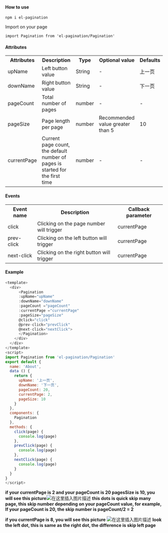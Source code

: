 
#### How  to use
`
npm i el-pagination
`

Import on your page

`
import Pagination from 'el-pagination/Pagination'
`
#### Attributes

<table>
  <tr>
    <th>Attributes</th>
    <th>Description</th>
    <th>Type</th>
    <th>Optional value</th>
    <th>Defaults</th>
  </tr>
  <tr>
    <td>upName</td>
    <td>Left button value</td>
    <td>String</td>
    <td>-</td>
    <td>上一页</td>
  </tr>
  <tr>
    <td>downName</td>
    <td>Right button value</td>
    <td>String</td>
    <td>-</td>
    <td>下一页</td>
  </tr>
  <tr>
    <td>pageCount</td>
    <td>Total number of pages</td>
    <td>number</td>
    <td>-</td>
    <td>-</td>
  </tr>
   <tr>
    <td>pageSize</td>
    <td>Page length per page</td>
    <td>number</td>
    <td>Recommended value greater than 5</td>
    <td>10</td>
  </tr>
  <tr>
    <td>currentPage</td>
    <td>Current page count, the default number of pages is started for the first time</td>
    <td>number</td>
    <td>-</td>
    <td>-</td>
  </tr>
</table>

#### Events

<table>
  <tr>
    <th>Event name</th>
    <th>Description</th>
    <th>Callback parameter</th>
  </tr>
  <tr>
    <td>click</td>
    <td>Clicking on the page number will trigger</td>
    <td>currentPage</td>
  </tr>
  <tr>
    <td>prev-click</td>
    <td>Clicking on the left button will trigger</td>
    <td>currentPage</td>
  </tr>
  <tr>
    <td>next-click</td>
    <td>Clicking on the right button will trigger</td>
    <td>currentPage</td>
  </tr>
</table>

#### Example

```javascript
<template>
  <div>
      <Pagination
      :upName="upName"
      :downName="downName"
      :pageCount ="pageCount"
      :currentPage ="currentPage"
      :pageSize="pageSize"
      @click="click"
      @prev-click="prevClick"
      @next-click="nextClick">
      </Pagination>   
    </div>
  </div>
</template>
<script>
import Pagination from 'el-pagination/Pagination'
export default {
  name: 'About',
  data () {
    return {
      upName: '上一页',
      downName: '下一页',
      pageCount: 20,
      currentPage: 2,
      pageSize: 10
    }
  },
  components: {
    Pagination
  },
  methods: {
    click(page) {
      console.log(page)
    },
    prevClick(page) {
      console.log(page)
    },
    nextClick(page) {
      console.log(page)
    }
  }
}
</script>
```
**if your currentPage is 2 and your pageCount is 20 pagesSize is 10, you will see this picture**![在这里插入图片描述](https://img-blog.csdnimg.cn/20190615140832776.png)
**this dots is quick  skip many page, this skip number depending on your pageCount value, for example, If your pageCount is 20, the skip number is  pageCount/2 = 2**

**if you currentPage is 8, you will see this picture**
![在这里插入图片描述](https://img-blog.csdnimg.cn/20190615141433671.png)
**look the left dot, this is same as the right dot, the difference is skip left page**
